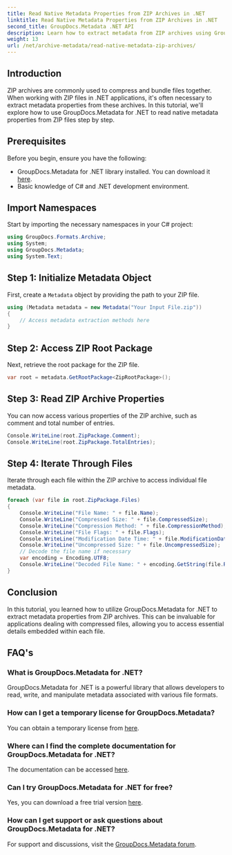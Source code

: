 ```yaml
---
title: Read Native Metadata Properties from ZIP Archives in .NET
linktitle: Read Native Metadata Properties from ZIP Archives in .NET
second_title: GroupDocs.Metadata .NET API
description: Learn how to extract metadata from ZIP archives using GroupDocs.Metadata for .NET. Explore step-by-step instructions for reading native properties.
weight: 13
url: /net/archive-metadata/read-native-metadata-zip-archives/
---
```

## Introduction
ZIP archives are commonly used to compress and bundle files together. When working with ZIP files in .NET applications, it's often necessary to extract metadata properties from these archives. In this tutorial, we'll explore how to use GroupDocs.Metadata for .NET to read native metadata properties from ZIP files step by step.
## Prerequisites
Before you begin, ensure you have the following:
- GroupDocs.Metadata for .NET library installed. You can download it [here](https://releases.groupdocs.com/metadata/net/).
- Basic knowledge of C# and .NET development environment.

## Import Namespaces
Start by importing the necessary namespaces in your C# project:
```csharp
using GroupDocs.Formats.Archive;
using System;
using GroupDocs.Metadata;
using System.Text;
```
## Step 1: Initialize Metadata Object
First, create a `Metadata` object by providing the path to your ZIP file.
```csharp
using (Metadata metadata = new Metadata("Your Input File.zip"))
{
    // Access metadata extraction methods here
}
```
## Step 2: Access ZIP Root Package
Next, retrieve the root package for the ZIP file.
```csharp
var root = metadata.GetRootPackage<ZipRootPackage>();
```
## Step 3: Read ZIP Archive Properties
You can now access various properties of the ZIP archive, such as comment and total number of entries.
```csharp
Console.WriteLine(root.ZipPackage.Comment);
Console.WriteLine(root.ZipPackage.TotalEntries);
```
## Step 4: Iterate Through Files
Iterate through each file within the ZIP archive to access individual file metadata.
```csharp
foreach (var file in root.ZipPackage.Files)
{
    Console.WriteLine("File Name: " + file.Name);
    Console.WriteLine("Compressed Size: " + file.CompressedSize);
    Console.WriteLine("Compression Method: " + file.CompressionMethod);
    Console.WriteLine("File Flags: " + file.Flags);
    Console.WriteLine("Modification Date Time: " + file.ModificationDateTime);
    Console.WriteLine("Uncompressed Size: " + file.UncompressedSize);
    // Decode the file name if necessary
    var encoding = Encoding.UTF8;
    Console.WriteLine("Decoded File Name: " + encoding.GetString(file.RawName));
}
```

## Conclusion
In this tutorial, you learned how to utilize GroupDocs.Metadata for .NET to extract metadata properties from ZIP archives. This can be invaluable for applications dealing with compressed files, allowing you to access essential details embedded within each file.

## FAQ's
### What is GroupDocs.Metadata for .NET?
GroupDocs.Metadata for .NET is a powerful library that allows developers to read, write, and manipulate metadata associated with various file formats.
### How can I get a temporary license for GroupDocs.Metadata?
You can obtain a temporary license from [here](https://purchase.groupdocs.com/temporary-license/).
### Where can I find the complete documentation for GroupDocs.Metadata for .NET?
The documentation can be accessed [here](https://tutorials.groupdocs.com/metadata/net/).
### Can I try GroupDocs.Metadata for .NET for free?
Yes, you can download a free trial version [here](https://releases.groupdocs.com/).
### How can I get support or ask questions about GroupDocs.Metadata for .NET?
For support and discussions, visit the [GroupDocs.Metadata forum](https://forum.groupdocs.com/c/metadata/14).
